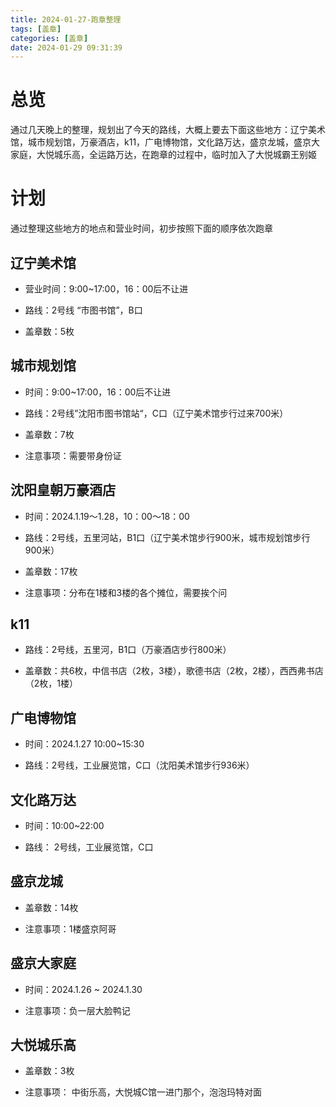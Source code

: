 ```yaml
---
title: 2024-01-27-跑章整理
tags: [盖章]
categories: [盖章]
date: 2024-01-29 09:31:39
---
```


# 总览

通过几天晚上的整理，规划出了今天的路线，大概上要去下面这些地方：辽宁美术馆，城市规划馆，万豪酒店，k11，广电博物馆，文化路万达，盛京龙城，盛京大家庭，大悦城乐高，全运路万达，在跑章的过程中，临时加入了大悦城霸王别姬

# 计划

通过整理这些地方的地点和营业时间，初步按照下面的顺序依次跑章

## 辽宁美术馆

- 营业时间：9:00~17:00，16：00后不让进

- 路线：2号线 “市图书馆”，B口

- 盖章数：5枚

## 城市规划馆

- 时间：9:00~17:00，16：00后不让进

- 路线：2号线”沈阳市图书馆站“，C口（辽宁美术馆步行过来700米）

- 盖章数：7枚

- 注意事项：需要带身份证

## 沈阳皇朝万豪酒店

- 时间：2024.1.19～1.28，10：00～18：00

- 路线：2号线，五里河站，B1口（辽宁美术馆步行900米，城市规划馆步行900米）

- 盖章数：17枚

- 注意事项：分布在1楼和3楼的各个摊位，需要挨个问

## k11

- 路线：2号线，五里河，B1口（万豪酒店步行800米）

- 盖章数：共6枚，中信书店（2枚，3楼），歌德书店（2枚，2楼），西西弗书店（2枚，1楼）

## 广电博物馆

- 时间：2024.1.27 10:00~15:30

- 路线：2号线，工业展览馆，C口（沈阳美术馆步行936米）

## 文化路万达

- 时间：10:00~22:00

- 路线： 2号线，工业展览馆，C口


## 盛京龙城

- 盖章数：14枚

- 注意事项：1楼盛京阿哥

## 盛京大家庭

- 时间：2024.1.26 ~ 2024.1.30

- 注意事项：负一层大脸鸭记

## 大悦城乐高

- 盖章数：3枚

- 注意事项： 中街乐高，大悦城C馆一进门那个，泡泡玛特对面
